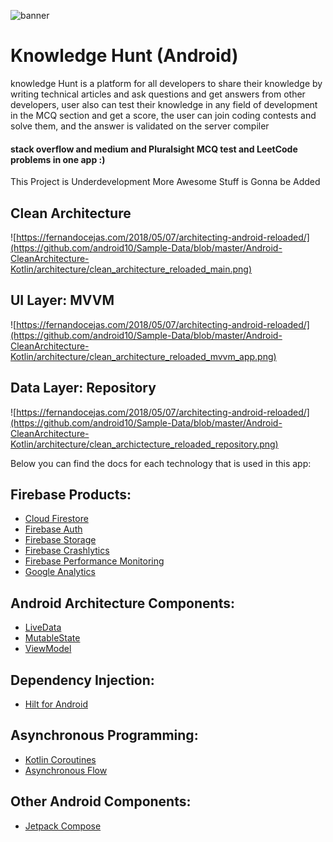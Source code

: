 ![banner](https://github.com/abdomi7/KnowledgeHunt-Android/blob/main/app/src/main/res/drawable-v24/logo.png?raw=true)

# Knowledge Hunt (Android)

knowledge Hunt is a platform for all developers to share their knowledge by writing technical
articles and ask questions and get answers from other developers, user also can test their knowledge in any field of
development in the MCQ section and get a score, the user can join coding contests and solve them,
and the answer is validated on the server compiler

#### stack overflow and medium and Pluralsight MCQ test and LeetCode problems in one app :)

This Project is Underdevelopment More Awesome Stuff is Gonna be Added

## Clean Architecture

![https://fernandocejas.com/2018/05/07/architecting-android-reloaded/](https://github.com/android10/Sample-Data/blob/master/Android-CleanArchitecture-Kotlin/architecture/clean_architecture_reloaded_main.png)

## UI Layer: MVVM

![https://fernandocejas.com/2018/05/07/architecting-android-reloaded/](https://github.com/android10/Sample-Data/blob/master/Android-CleanArchitecture-Kotlin/architecture/clean_architecture_reloaded_mvvm_app.png)

## Data Layer: Repository

![https://fernandocejas.com/2018/05/07/architecting-android-reloaded/](https://github.com/android10/Sample-Data/blob/master/Android-CleanArchitecture-Kotlin/architecture/clean_archictecture_reloaded_repository.png)

Below you can find the docs for each technology that is used in this app:

## Firebase Products:

* [Cloud Firestore][2]
* [Firebase Auth][12]
* [Firebase Storage][13]
* [Firebase Crashlytics][14]
* [Firebase Performance Monitoring][15]
* [Google Analytics][16]

## Android Architecture Components:

* [LiveData][4]
* [MutableState][17]
* [ViewModel][5]

## Dependency Injection:

* [Hilt for Android][6]

## Asynchronous Programming:

* [Kotlin Coroutines][7]
* [Asynchronous Flow][8]

## Other Android Components:

* [Jetpack Compose][9]

[1]: https://kotlinlang.org/

[2]: https://firebase.google.com/docs/firestore

[3]: https://developer.android.com/topic/libraries/architecture

[4]: https://developer.android.com/topic/libraries/architecture/livedata

[5]: https://developer.android.com/topic/libraries/architecture/viewmodel

[6]: https://developer.android.com/training/dependency-injection/hilt-android

[7]: https://kotlinlang.org/docs/coroutines-overview.html

[8]: https://kotlinlang.org/docs/flow.html

[9]: https://developer.android.com/jetpack/compose

[10]: https://medium.com/firebase-tips-tricks/how-to-make-a-clean-architecture-android-app-using-mvvm-firestore-and-jetpack-compose-abdb5e02a2d8

[11]: https://firebase.google.com/docs/android/setup

[12]: https://firebase.google.com/docs/auth

[13]: https://firebase.google.com/docs/storage

[14]: https://firebase.google.com/docs/crashlytics

[15]: https://firebase.google.com/docs/perf-mon

[16]: https://firebase.google.com/docs/analytics

[17]: https://developer.android.com/reference/kotlin/androidx/compose/runtime/MutableState
